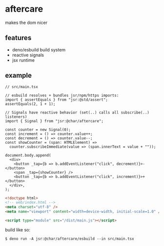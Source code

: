# aftercare

makes the dom nicer

## features

- deno/esbuild build system
- reactive signals
- jsx runtime

## example

```tsx
// src/main.tsx

// esbuild resolves + bundles jsr/npm/https imports:
import { assertEquals } from "jsr:@std/assert";
assertEquals(2, 1 + 1);

// Signals have reactive behavior (set(..) calls all subscribe(..) listeners)
import { Signal } from "jsr:@char/aftercare";

const counter = new Signal(0);
const increment = () => counter.value++;
const decrement = () => counter.value--;
const showCounter = (span: HTMLElement) =>
  counter.subscribeImmediate(value => (span.innerText = value + ""));

document.body.append(
  <div>
    <button _tap={b => b.addEventListener("click", decrement)}>-</button>
    <span _tap={showCounter} />
    <button _tap={b => b.addEventListener("click", increment)}>+</button>
  </div>,
);
```

```html
<!doctype html>
<!-- web/index.html -->
<meta charset="utf-8" />
<meta name="viewport" content="width=device-width, initial-scale=1.0" />

<script type="module" src="/dist/main.js"></script>
```

build like so:

```shell
$ deno run -A jsr:@char/aftercare/esbuild --in src/main.tsx
```

